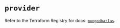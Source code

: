 # `provider`

Refer to the Terraform Registry for docs: [`mongodbatlas`](https://registry.terraform.io/providers/mongodb/mongodbatlas/1.35.1/docs).
